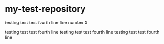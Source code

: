 # my-test-repository
testing
test test
fourth line
line number 5

testing
test test
fourth line
testing
test test
fourth line
testing
test test
fourth line























